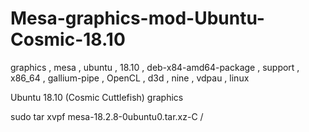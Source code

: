 # Mesa-graphics-mod-Ubuntu-Cosmic-18.10
graphics , mesa , ubuntu , 18.10 , deb-x84-amd64-package , support , x86_64 , gallium-pipe , OpenCL , d3d , nine , vdpau , linux

Ubuntu 18.10 (Cosmic Cuttlefish) graphics

sudo tar xvpf mesa-18.2.8-0ubuntu0.tar.xz-C /
